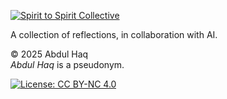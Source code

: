 [![Spirit to Spirit Collective](https://img.shields.io/badge/Spirit_to_Spirit-Collective-ccccff?style=flat-square&logo=feather&logoColor=555)](#)

A collection of reflections, in collaboration with AI.

© 2025 Abdul Haq  
*Abdul Haq* is a pseudonym.

[![License: CC BY-NC 4.0](https://img.shields.io/badge/License-CC%20BY--NC%204.0-lightgrey.svg)](http://creativecommons.org/licenses/by-nc/4.0/)
